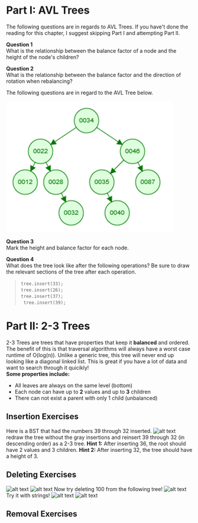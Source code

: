 Part I: AVL Trees
==============================

The following questions are in regards to AVL Trees. If you have't done the 
reading for this chapter, I suggest skipping Part I and attempting Part II.

**Question 1**<br>
What is the relationship between the balance factor of a node and the height
of the node's children?

**Question 2**<br>
What is the relationship between the balance factor and the direction of
rotation when rebalancing?


The following questions are in regard to the AVL Tree below.

![AVL Tree](https://raw.githubusercontent.com/gpric001/cs14/master/tree.png)

    
**Question 3**<br>
Mark the height and balance factor for each node.

**Question 4**<br>
What does the tree look like after the following operations? Be sure to
draw the relevant sections of the tree after each operation.<br>
> `tree.insert(33);`<br>
> `tree.insert(26);`<br>
> `tree.insert(37);`<br>
>` tree.insert(39);`<br>


Part II: 2-3 Trees
================================
2-3 Trees are trees that have properties that keep it **balanced** and ordered. The benefit of this 
is that traversal algorithms will always have a worst case runtime of O(log(n)). Unlike a generic
tree, this tree will never end up looking like a diagonal linked list. This is great if you have
a lot of data and want to search through it quicikly! <br> 
**Some properties include:**

* All leaves are always on the same level (bottom)
* Each node can have up to **2** values and up to **3** children
* There can not exist a parent with only 1 child (unbalanced)

Insertion Exercises
-------------------
Here is a BST that had the numbers 39 through 32 inserted.
![alt text](https://image.ibb.co/fDrT5k/BST.jpg)
redraw the tree without the gray insertions and reinsert 39 through 32 (in descending order)
as a 2-3 tree.
**Hint 1:** After inserting 36, the root should have 2 values and 3 children.
**Hint 2:** After inserting 32, the tree should have a height of 3.

Deleting Exercises
-------------------
![alt text](https://image.ibb.co/kUTmrQ/delete_1.jpg)
![alt text](https://image.ibb.co/hU4gQk/delete_2.jpg)
Now try deleting 100 from the following tree!
![alt text](https://image.ibb.co/hR4brQ/delete_3.jpg)
Try it with strings!
![alt text](https://image.ibb.co/jCguT5/string_insert.jpg)
![alt text](https://image.ibb.co/mciDMQ/string_insert_answer.jpg)

Removal Exercises
-------------------
